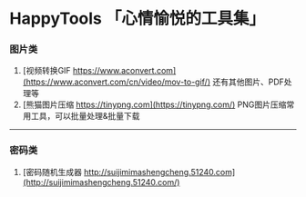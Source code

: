 # HappyTools 「心情愉悦的工具集」

### 图片类
1. [视频转换GIF https://www.aconvert.com](https://www.aconvert.com/cn/video/mov-to-gif/) 还有其他图片、PDF处理等
2. [熊猫图片压缩 https://tinypng.com](https://tinypng.com/) PNG图片压缩常用工具，可以批量处理&批量下载

--- 

### 密码类
1. [密码随机生成器 http://suijimimashengcheng.51240.com](http://suijimimashengcheng.51240.com/) 
